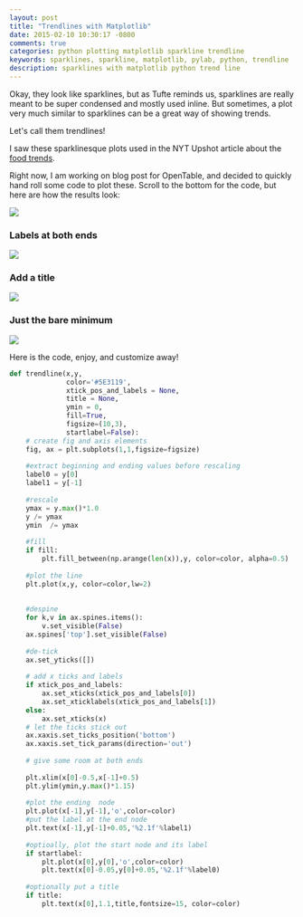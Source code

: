 ```yaml
---
layout: post
title: "Trendlines with Matplotlib"
date: 2015-02-10 10:30:17 -0800
comments: true
categories: python plotting matplotlib sparkline trendline
keywords: sparklines, sparkline, matplotlib, pylab, python, trendline
description: sparklines with matplotlib python trend line
---
```


Okay, they look like sparklines, but  as Tufte reminds us, sparklines are really meant to be super condensed and mostly used inline. But sometimes, a plot very much similar  to sparklines can be a great way of showing trends. 

Let's call them trendlines! 

I saw these sparklinesque plots used in the NYT  Upshot article about the [food trends](http://www.nytimes.com/2014/08/12/upshot/special-sauce-for-measuring-food-trends-the-fried-calamari-index.html?_r=0&abt=0002&abg=1). 

Right now, I am working on blog post for OpenTable, and decided to quickly hand roll some code to plot these.  Scroll to the bottom for the code, but here are how the results look:



![](https://dl.dropboxusercontent.com/u/18915298/blog/sparkline/trend_right.png)

<!--more-->

### Labels at both ends

![](https://dl.dropboxusercontent.com/u/18915298/blog/sparkline/trend_both.png)

### Add a title 

![](https://dl.dropboxusercontent.com/u/18915298/blog/sparkline/trend_both_title.png)

### Just the bare minimum

![](https://dl.dropboxusercontent.com/u/18915298/blog/sparkline/trend_no_fill.png)

Here is the code, enjoy, and customize away! 

``` python 
def trendline(x,y, 
              color='#5E3119', 
              xtick_pos_and_labels = None, 
              title = None, 
              ymin = 0, 
              fill=True, 
              figsize=(10,3), 
              startlabel=False):
    # create fig and axis elements
    fig, ax = plt.subplots(1,1,figsize=figsize)
    
    #extract beginning and ending values before rescaling
    label0 = y[0]
    label1 = y[-1]
    
    #rescale 
    ymax = y.max()*1.0
    y /= ymax
    ymin  /= ymax
    
    #fill 
    if fill:
        plt.fill_between(np.arange(len(x)),y, color=color, alpha=0.5)
    
    #plot the line 
    plt.plot(x,y, color=color,lw=2)
    
    
    #despine 
    for k,v in ax.spines.items():
        v.set_visible(False)
    ax.spines['top'].set_visible(False)
    
    #de-tick
    ax.set_yticks([])
    
    # add x ticks and labels 
    if xtick_pos_and_labels:
        ax.set_xticks(xtick_pos_and_labels[0])
        ax.set_xticklabels(xtick_pos_and_labels[1])
    else:
        ax.set_xticks(x)
    # let the ticks stick out 
    ax.xaxis.set_ticks_position('bottom')
    ax.xaxis.set_tick_params(direction='out')
    
    # give some room at both ends 
    
    plt.xlim(x[0]-0.5,x[-1]+0.5)
    plt.ylim(ymin,y.max()*1.15)
    
    #plot the ending  node
    plt.plot(x[-1],y[-1],'o',color=color)
    #put the label at the end node 
    plt.text(x[-1],y[-1]+0.05,'%2.1f'%label1)
    
    #optioally, plot the start node and its label 
    if startlabel:
        plt.plot(x[0],y[0],'o',color=color)
        plt.text(x[0]-0.05,y[0]+0.05,'%2.1f'%label0)
    
    #optionally put a title
    if title:
        plt.text(x[0],1.1,title,fontsize=15, color=color)
```    


